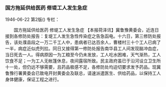 ### 国方拖延供给医药  修堤工人发生急症

1946-06-22
第2版()
专栏：

　　国方拖延供给医药
    修堤工人发生急症
    【本报荷泽讯】冀鲁豫黄委会，近连日接到各修防处报告：复堤工人发生急性传染症之告急函电。十六日，第三修防处报告，该处濮县段之一万二千工人中，患病者已达百余人，曹楼村三十个工人已病了一半，病症近似虎列拉。同日又接得第一修防处报告南华县工人间发现脑冲血症，当日死去一人。得病原因一为工粮至今仍未发放，工人吃水困难，天气渐热，工人饮食不足；一为工人无帐篷休息，夜间露宿所致。民主政府虽已于沿河设立卫生所十一处，但仍远不够需要，且药品极感不足，各修防处均迫切要求发予药品。现冀鲁豫行署黄委会已致电开封黄委会及联总，请速派遣医生、供给药品，以保持工人身体健康，保证工程之进行。

